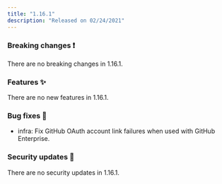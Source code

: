 ```yaml
---
title: "1.16.1"
description: "Released on 02/24/2021"
---
```


### Breaking changes ❗

There are no breaking changes in 1.16.1.

### Features ✨

There are no new features in 1.16.1.

### Bug fixes 🐛

- infra: Fix GitHub OAuth account link failures when used with GitHub
  Enterprise.

### Security updates 🔐

There are no security updates in 1.16.1.
